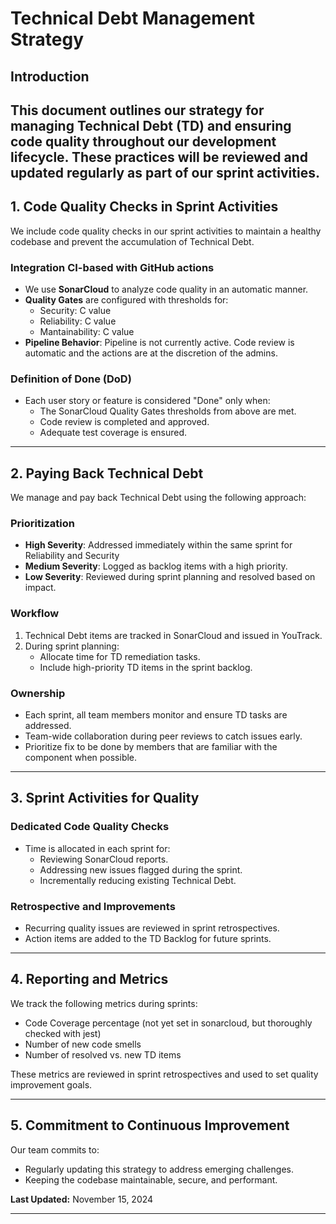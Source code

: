 # Technical Debt Management Strategy

## Introduction
This document outlines our strategy for managing Technical Debt (TD) and ensuring code quality throughout our development lifecycle. These practices will be reviewed and updated regularly as part of our sprint activities. 
---

## 1. Code Quality Checks in Sprint Activities
We include code quality checks in our sprint activities to maintain a healthy codebase and prevent the accumulation of Technical Debt.

### Integration CI-based with GitHub actions
- We use **SonarCloud** to analyze code quality in an automatic manner.
- **Quality Gates** are configured with thresholds for:
  - Security: C value 
  - Reliability: C value
  - Mantainability: C value
- **Pipeline Behavior**: Pipeline is not currently active. Code review is automatic and the actions are at the discretion of the admins.

### Definition of Done (DoD)
- Each user story or feature is considered "Done" only when:
  - The SonarCloud Quality Gates thresholds from above are met.
  - Code review is completed and approved.
  - Adequate test coverage is ensured.

---

## 2. Paying Back Technical Debt
We manage and pay back Technical Debt using the following approach:

### Prioritization
- **High Severity**: Addressed immediately within the same sprint for Reliability and Security
- **Medium Severity**: Logged as backlog items with a high priority.
- **Low Severity**: Reviewed during sprint planning and resolved based on impact.

### Workflow
1. Technical Debt items are tracked in SonarCloud and issued in YouTrack.
2. During sprint planning:
   - Allocate time for TD remediation tasks.
   - Include high-priority TD items in the sprint backlog.

### Ownership
- Each sprint, all team members monitor and ensure TD tasks are addressed.
- Team-wide collaboration during peer reviews to catch issues early.
- Prioritize fix to be done by members that are familiar with the component when possible.

---

## 3. Sprint Activities for Quality
### Dedicated Code Quality Checks
- Time is allocated in each sprint for:
  - Reviewing SonarCloud reports.
  - Addressing new issues flagged during the sprint.
  - Incrementally reducing existing Technical Debt.

### Retrospective and Improvements
- Recurring quality issues are reviewed in sprint retrospectives.
- Action items are added to the TD Backlog for future sprints.

---

## 4. Reporting and Metrics
We track the following metrics during sprints:
- Code Coverage percentage (not yet set in sonarcloud, but thoroughly checked with jest)
- Number of new code smells
- Number of resolved vs. new TD items

These metrics are reviewed in sprint retrospectives and used to set quality improvement goals.

---

## 5. Commitment to Continuous Improvement
Our team commits to:
- Regularly updating this strategy to address emerging challenges.
- Keeping the codebase maintainable, secure, and performant.

**Last Updated:** November 15, 2024

---
